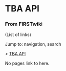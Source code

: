 # TBA API

### From FIRSTwiki

(List of links)

Jump to: navigation, search

&lt; [TBA API](/index.php?title=TBA_API&redirect=no "TBA API" )  

No pages link to here.

